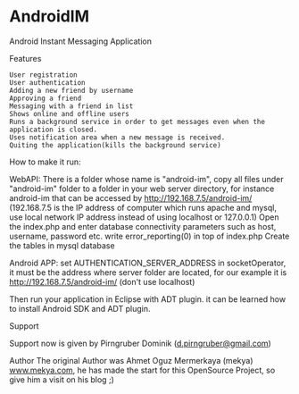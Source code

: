 AndroidIM
=========

Android Instant Messaging Application


Features

    User registration
    User authentication
    Adding a new friend by username
    Approving a friend
    Messaging with a friend in list
    Shows online and offline users
    Runs a background service in order to get messages even when the application is closed.
    Uses notification area when a new message is received.
    Quiting the application(kills the background service) 



How to make it run:


WebAPI:
There is a folder whose name is "android-im", copy all files under "android-im" folder to a folder in your web server directory, 
for instance android-im that can be accessed by http://192.168.7.5/android-im/ (192.168.7.5 is the IP address of computer which runs apache and mysql, use local network IP address instead of using localhost or 127.0.0.1)
Open the index.php and enter database connectivity parameters such as host, username, password etc. write error_reporting(0) in top of index.php Create the tables in mysql database



Android APP:
set AUTHENTICATION_SERVER_ADDRESS in socketOperator, it must be the address where server folder are located,
for our example it is http://192.168.7.5/android-im/ (don't use localhost)



Then run your application in Eclipse with ADT plugin.
it can be learned how to install Android SDK and ADT plugin.




Support

Support now is given by Pirngruber Dominik (d.pirngruber@gmail.com)


Author
The original Author was Ahmet Oguz Mermerkaya (mekya) www.mekya.com,
he has made the start for this OpenSource Project, so give him a visit on his blog ;) 
